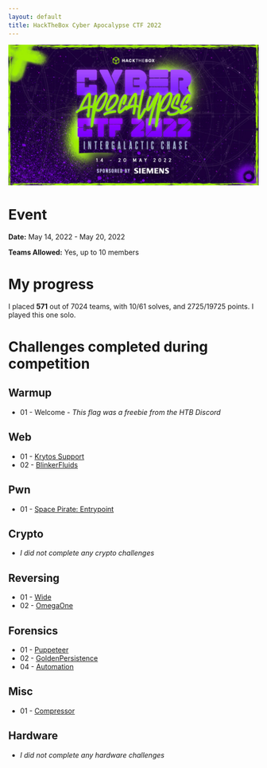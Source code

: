 ```yaml
---
layout: default
title: HackTheBox Cyber Apocalypse CTF 2022 
---
```


![May 14-20th 2022](cyber_apocalypse_2022_ca.jpg)
# Event
**Date:** May 14, 2022 - May 20, 2022

**Teams Allowed:** Yes, up to 10 members

# My progress
I placed **571** out of 7024 teams, with 10/61 solves, and 2725/19725 points.
I played this one solo.

# Challenges completed during competition
## Warmup
 - 01 - Welcome - *This flag was a freebie from the HTB Discord*

## Web
 - 01 - [Krytos Support](web-kryptos-support.md)
 - 02 - [BlinkerFluids](web-blinkerfluids.md)

## Pwn
 - 01 - [Space Pirate: Entrypoint](pwn-entrypoint.md)

## Crypto
 - *I did not complete any crypto challenges*

## Reversing
 - 01 - [Wide](rev-wide.md)
 - 02 - [OmegaOne](rev-omegaone.md)

## Forensics
 - 01 - [Puppeteer](for-puppeteer.md)
 - 02 - [GoldenPersistence](for-goldenpersistence.md)
 - 04 - [Automation](for-automation.md)

## Misc
 - 01 - [Compressor](misc-compressor.md)

## Hardware
- *I did not complete any hardware challenges*
